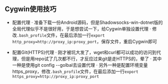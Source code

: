 ## Cygwin使用技巧

- 配置代理
· 准备下载一份Android源码，但是Shadowsocks-win-dotnet版的全局代理似乎不是很好用，于是想尝试一下，给Cygwin单独设置代理
· 修改`.bash_profile`文件，在最后添加一行`export http_proxy=http://proxy_ip:proxy_port`，保存文件，重启Cygwin即可

- 配置Git(HTTPS)代理
· 刚才被坑大发了，wget和curl都可以成功的访问到代理，但是用repo试了几次都不行，才反应过来git是走HTTPS的，晕了
· 其中一种是使用git config --golbal去设置代理
· 另外一种是配置环境变量https_proxy，修改`.bash_profile`文件，在最后添加一行`export https_proxy=http://proxy_ip:proxy_port`


[1]:http://stackoverflow.com/questions/128035/how-do-i-pull-from-a-git-repository-through-an-http-proxy
